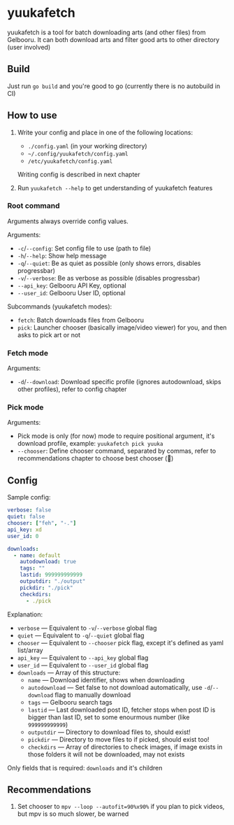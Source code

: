 # yuukafetch
yuukafetch is a tool for batch downloading arts (and other files) from Gelbooru. It can both download arts and filter good arts to other directory (user involved)

## Build
Just run `go build` and you're good to go (currently there is no autobuild in CI)

## How to use
1. Write your config and place in one of the following locations:
    * `./config.yaml` (in your working directory)
    * `~/.config/yuukafetch/config.yaml`
    * `/etc/yuukafetch/config.yaml`

   Writing config is described in next chapter
2. Run `yuukafetch --help` to get understanding of yuukafetch features

### Root command
Arguments always override config values.


Arguments:
* `-c`/`--config`: Set config file to use (path to file)
* `-h`/`--help`: Show help message
* `-q`/`--quiet`: Be as quiet as possible (only shows errors, disables progressbar)
* `-v`/`--verbose`: Be as verbose as possible (disables progressbar)
* `--api_key`: Gelbooru API Key, optional
* `--user_id`: Gelbooru User ID, optional

Subcommands (yuukafetch modes):
* `fetch`: Batch downloads files from Gelbooru
* `pick`: Launcher chooser (basically image/video viewer) for you, and then asks to pick art or not

### Fetch mode
Arguments:
* `-d`/`--download`: Download specific profile (ignores autodownload, skips other profiles), refer to config chapter

### Pick mode
Arguments:
* Pick mode is only (for now) mode to require positional argument, it's download profile, example: `yuukafetch pick yuuka`
* `--chooser`: Define chooser command, separated by commas, refer to recommendations chapter to choose best chooser (🐳)

## Config
Sample config:
```yaml
verbose: false
quiet: false
chooser: ["feh", "-."]
api_key: xd
user_id: 0

downloads:
  - name: default
    autodownload: true
    tags: ""
    lastid: 999999999999
    outputdir: "./output"
    pickdir: "./pick"
    checkdirs:
      - ./pick
```

Explanation:
* `verbose` — Equivalent to `-v`/`--verbose` global flag
* `quiet` — Equivalent to `-q`/`--quiet` global flag
* `chooser` — Equivalent to `--chooser` pick flag, except it's defined as yaml list/array
* `api_key` — Equivalent to `--api_key` global flag
* `user_id` — Equivalent to `--user_id` global flag
* `downloads` — Array of this structure:
    * `name` — Download identifier, shows when downloading
    * `autodownload` — Set false to not download automatically, use `-d`/`--download` flag to manually download
    * `tags` — Gelbooru search tags
    * `lastid` — Last downloaded post ID, fetcher stops when post ID is bigger than last ID, set to some enourmous number (like `999999999999`)
    * `outputdir` — Directory to download files to, should exist!
    * `pickdir` — Directory to move files to if picked, should exist too!
    * `checkdirs` — Array of directories to check images, if image exists in those folders it will not be downloaded, may not exists

Only fields that is required: `downloads` and it's children

## Recommendations
1. Set chooser to `mpv --loop --autofit=90%x90%` if you plan to pick videos, but mpv is so much slower, be warned